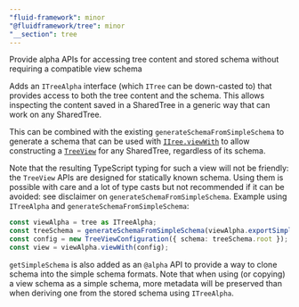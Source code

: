 ```yaml
---
"fluid-framework": minor
"@fluidframework/tree": minor
"__section": tree
---
```


Provide alpha APIs for accessing tree content and stored schema without requiring a compatible view schema

Adds an `ITreeAlpha` interface (which `ITree` can be down-casted to) that provides access to both the tree content and the schema.
This allows inspecting the content saved in a SharedTree in a generic way that can work on any SharedTree.

This can be combined with the existing `generateSchemaFromSimpleSchema` to generate a schema that can be used with [`IIree.viewWith`](https://fluidframework.com/docs/api/fluid-framework/viewabletree-interface#viewwith-methodsignature) to allow constructing a [`TreeView`](https://fluidframework.com/docs/api/fluid-framework/treeview-interface) for any SharedTree, regardless of its schema.

Note that the resulting TypeScript typing for such a view will not be friendly: the `TreeView` APIs are designed for statically known schema. Using them is possible with care and a lot of type casts but not recommended if it can be avoided: see disclaimer on `generateSchemaFromSimpleSchema`.
Example using `ITreeAlpha` and `generateSchemaFromSimpleSchema`:

```typescript
const viewAlpha = tree as ITreeAlpha;
const treeSchema = generateSchemaFromSimpleSchema(viewAlpha.exportSimpleSchema());
const config = new TreeViewConfiguration({ schema: treeSchema.root });
const view = viewAlpha.viewWith(config);
```

`getSimpleSchema` is also added as an `@alpha` API to provide a way to clone schema into the simple schema formats.
Note that when using (or copying) a view schema as a simple schema, more metadata will be preserved than when deriving one from the stored schema using `ITreeAlpha`.
